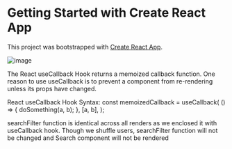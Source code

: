 # Getting Started with Create React App

This project was bootstrapped with [Create React App](https://github.com/facebook/create-react-app).


![image](https://github.com/user-attachments/assets/1153558d-c2ae-48de-bf7f-42c71c146942)

The React useCallback Hook returns a memoized callback function.
One reason to use useCallback is to prevent a component from re-rendering unless its props have changed.

React useCallback Hook Syntax:
const memoizedCallback = useCallback(
    () => {
        doSomething(a, b);
    },    [a, b],
);

searchFilter function is identical across all renders as we enclosed it with useCallback hook.
Though we shuffle users, searchFilter function will not be changed and Search component will not be rendered

